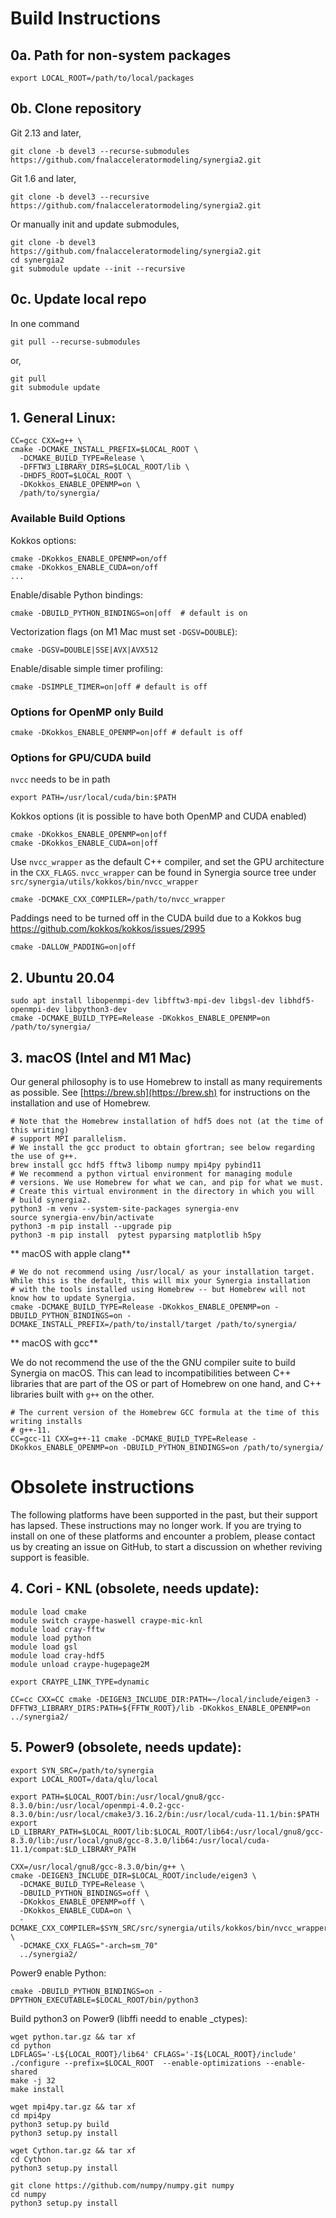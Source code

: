 
# Build Instructions

## 0a. Path for non-system packages

    export LOCAL_ROOT=/path/to/local/packages

## 0b. Clone repository

Git 2.13 and later,

    git clone -b devel3 --recurse-submodules https://github.com/fnalacceleratormodeling/synergia2.git

Git 1.6 and later,

    git clone -b devel3 --recursive https://github.com/fnalacceleratormodeling/synergia2.git

Or manually init and update submodules,

    git clone -b devel3 https://github.com/fnalacceleratormodeling/synergia2.git
    cd synergia2
    git submodule update --init --recursive

## 0c. Update local repo

In one command

    git pull --recurse-submodules

or,

    git pull
    git submodule update

## 1. General Linux:

    CC=gcc CXX=g++ \
    cmake -DCMAKE_INSTALL_PREFIX=$LOCAL_ROOT \
      -DCMAKE_BUILD_TYPE=Release \
      -DFFTW3_LIBRARY_DIRS=$LOCAL_ROOT/lib \
      -DHDF5_ROOT=$LOCAL_ROOT \
      -DKokkos_ENABLE_OPENMP=on \
      /path/to/synergia/

### Available Build Options

Kokkos options:

    cmake -DKokkos_ENABLE_OPENMP=on/off
    cmake -DKokkos_ENABLE_CUDA=on/off
    ...

Enable/disable Python bindings:

    cmake -DBUILD_PYTHON_BINDINGS=on|off  # default is on
    
Vectorization flags (on M1 Mac must set `-DGSV=DOUBLE`):

    cmake -DGSV=DOUBLE|SSE|AVX|AVX512

Enable/disable simple timer profiling:

    cmake -DSIMPLE_TIMER=on|off # default is off

### Options for OpenMP only Build

    cmake -DKokkos_ENABLE_OPENMP=on|off # default is off

### Options for GPU/CUDA build

`nvcc` needs to be in path

    export PATH=/usr/local/cuda/bin:$PATH

Kokkos options (it is possible to have both OpenMP and CUDA enabled)

    cmake -DKokkos_ENABLE_OPENMP=on|off
    cmake -DKokkos_ENABLE_CUDA=on|off

Use `nvcc_wrapper` as the default C++ compiler, and set the GPU architecture in the `CXX_FLAGS`.
`nvcc_wrapper` can be found in Synergia source tree under `src/synergia/utils/kokkos/bin/nvcc_wrapper`

    cmake -DCMAKE_CXX_COMPILER=/path/to/nvcc_wrapper

Paddings need to be turned off in the CUDA build due to a Kokkos bug https://github.com/kokkos/kokkos/issues/2995

    cmake -DALLOW_PADDING=on|off


## 2. Ubuntu 20.04

    sudo apt install libopenmpi-dev libfftw3-mpi-dev libgsl-dev libhdf5-openmpi-dev libpython3-dev
    cmake -DCMAKE_BUILD_TYPE=Release -DKokkos_ENABLE_OPENMP=on /path/to/synergia/

## 3. macOS (Intel and M1 Mac)

Our general philosophy is to use Homebrew to install as many requirements as possible.
See [https://brew.sh](https://brew.sh) for instructions on the installation and use of Homebrew.

    # Note that the Homebrew installation of hdf5 does not (at the time of this writing)
    # support MPI parallelism.
    # We install the gcc product to obtain gfortran; see below regarding the use of g++.
    brew install gcc hdf5 fftw3 libomp numpy mpi4py pybind11
    # We recommend a python virtual environment for managing module
    # versions. We use Homebrew for what we can, and pip for what we must.
    # Create this virtual environment in the directory in which you will
    # build synergia2.
    python3 -m venv --system-site-packages synergia-env
    source synergia-env/bin/activate
    python3 -m pip install --upgrade pip
    python3 -m pip install  pytest pyparsing matplotlib h5py

** macOS with apple clang**

    # We do not recommend using /usr/local/ as your installation target. While this is the default, this will mix your Synergia installation
    # with the tools installed using Homebrew -- but Homebrew will not know how to update Synergia.
    cmake -DCMAKE_BUILD_TYPE=Release -DKokkos_ENABLE_OPENMP=on -DBUILD_PYTHON_BINDINGS=on -DCMAKE_INSTALL_PREFIX=/path/to/install/target /path/to/synergia/


** macOS with gcc**

We do not recommend the use of the the GNU compiler suite to build Synergia on macOS.
This can lead to incompatibilities between C++ libraries that are part of the OS or part of Homebrew on one hand, and C++ libraries built with `g++` on the other.

    # The current version of the Homebrew GCC formula at the time of this writing installs 
    # g++-11.
    CC=gcc-11 CXX=g++-11 cmake -DCMAKE_BUILD_TYPE=Release -DKokkos_ENABLE_OPENMP=on -DBUILD_PYTHON_BINDINGS=on /path/to/synergia/


# Obsolete instructions

The following platforms have been supported in the past, but their support has lapsed.
These instructions may no longer work.
If you are trying to install on one of these platforms and encounter a problem, please contact us by creating an issue on GitHub, to start a discussion on whether reviving support is feasible.

## 4. Cori - KNL (obsolete, needs update): 

    module load cmake
    module switch craype-haswell craype-mic-knl
    module load cray-fftw
    module load python
    module load gsl
    module load cray-hdf5
    module unload craype-hugepage2M

    export CRAYPE_LINK_TYPE=dynamic

    CC=cc CXX=CC cmake -DEIGEN3_INCLUDE_DIR:PATH=~/local/include/eigen3 -DFFTW3_LIBRARY_DIRS:PATH=${FFTW_ROOT}/lib -DKokkos_ENABLE_OPENMP=on ../synergia2/


## 5. Power9 (obsolete, needs update):

    export SYN_SRC=/path/to/synergia
    export LOCAL_ROOT=/data/qlu/local

    export PATH=$LOCAL_ROOT/bin:/usr/local/gnu8/gcc-8.3.0/bin:/usr/local/openmpi-4.0.2-gcc-8.3.0/bin:/usr/local/cmake3/3.16.2/bin:/usr/local/cuda-11.1/bin:$PATH
    export LD_LIBRARY_PATH=$LOCAL_ROOT/lib:$LOCAL_ROOT/lib64:/usr/local/gnu8/gcc-8.3.0/lib:/usr/local/gnu8/gcc-8.3.0/lib64:/usr/local/cuda-11.1/compat:$LD_LIBRARY_PATH

    CXX=/usr/local/gnu8/gcc-8.3.0/bin/g++ \
    cmake -DEIGEN3_INCLUDE_DIR=$LOCAL_ROOT/include/eigen3 \
      -DCMAKE_BUILD_TYPE=Release \
      -DBUILD_PYTHON_BINDINGS=off \
      -DKokkos_ENABLE_OPENMP=off \
      -DKokkos_ENABLE_CUDA=on \
      -DCMAKE_CXX_COMPILER=$SYN_SRC/src/synergia/utils/kokkos/bin/nvcc_wrapper \
      -DCMAKE_CXX_FLAGS="-arch=sm_70" 
      ../synergia2/


Power9 enable Python:

    cmake -DBUILD_PYTHON_BINDINGS=on -DPYTHON_EXECUTABLE=$LOCAL_ROOT/bin/python3


Build python3 on Power9 (libffi needd to enable _ctypes):

    wget python.tar.gz && tar xf
    cd python
    LDFLAGS='-L${LOCAL_ROOT}/lib64' CFLAGS='-I${LOCAL_ROOT}/include' ./configure --prefix=$LOCAL_ROOT  --enable-optimizations --enable-shared
    make -j 32
    make install

    wget mpi4py.tar.gz && tar xf
    cd mpi4py
    python3 setup.py build
    python3 setup.py install

    wget Cython.tar.gz && tar xf
    cd Cython
    python3 setup.py install

    git clone https://github.com/numpy/numpy.git numpy
    cd numpy
    python3 setup.py install

